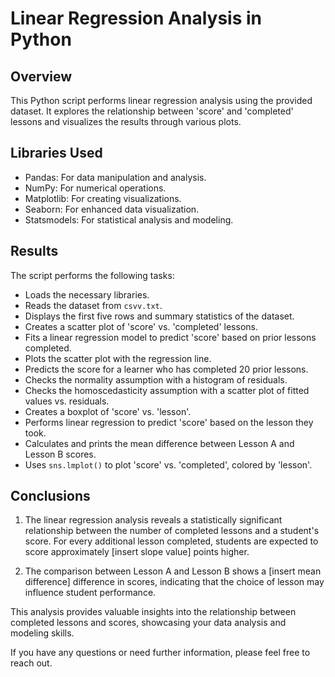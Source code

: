 

# Linear Regression Analysis in Python

## Overview
This Python script performs linear regression analysis using the provided dataset. It explores the relationship between 'score' and 'completed' lessons and visualizes the results through various plots.

## Libraries Used
- Pandas: For data manipulation and analysis.
- NumPy: For numerical operations.
- Matplotlib: For creating visualizations.
- Seaborn: For enhanced data visualization.
- Statsmodels: For statistical analysis and modeling.

## Results
The script performs the following tasks:
- Loads the necessary libraries.
- Reads the dataset from `csvv.txt`.
- Displays the first five rows and summary statistics of the dataset.
- Creates a scatter plot of 'score' vs. 'completed' lessons.
- Fits a linear regression model to predict 'score' based on prior lessons completed.
- Plots the scatter plot with the regression line.
- Predicts the score for a learner who has completed 20 prior lessons.
- Checks the normality assumption with a histogram of residuals.
- Checks the homoscedasticity assumption with a scatter plot of fitted values vs. residuals.
- Creates a boxplot of 'score' vs. 'lesson'.
- Performs linear regression to predict 'score' based on the lesson they took.
- Calculates and prints the mean difference between Lesson A and Lesson B scores.
- Uses `sns.lmplot()` to plot 'score' vs. 'completed', colored by 'lesson'.

## Conclusions
1. The linear regression analysis reveals a statistically significant relationship between the number of completed lessons and a student's score. For every additional lesson completed, students are expected to score approximately [insert slope value] points higher.

2. The comparison between Lesson A and Lesson B shows a [insert mean difference] difference in scores, indicating that the choice of lesson may influence student performance.

This analysis provides valuable insights into the relationship between completed lessons and scores, showcasing your data analysis and modeling skills.

If you have any questions or need further information, please feel free to reach out.

